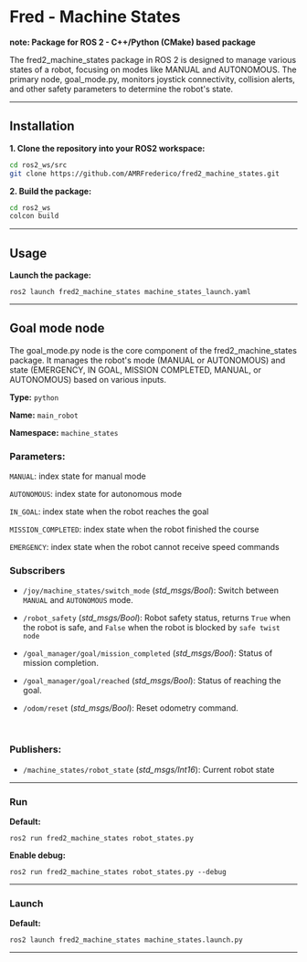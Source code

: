 # Fred - Machine States 

**note: Package for ROS 2 - C++/Python (CMake) based package**

The fred2_machine_states package in ROS 2 is designed to manage various states of a robot, focusing on modes like MANUAL and AUTONOMOUS. The primary node, goal_mode.py, monitors joystick connectivity, collision alerts, and other safety parameters to determine the robot's state.

---

## Installation

**1. Clone the repository into your ROS2 workspace:**

```bash
cd ros2_ws/src
git clone https://github.com/AMRFrederico/fred2_machine_states.git
```

**2. Build the package:**

```bash
cd ros2_ws
colcon build
```

---

## Usage 

**Launch the package:**

```
ros2 launch fred2_machine_states machine_states_launch.yaml
```

---

## Goal mode node

The goal_mode.py node is the core component of the fred2_machine_states package. It manages the robot's mode (MANUAL or AUTONOMOUS) and state (EMERGENCY, IN GOAL, MISSION COMPLETED, MANUAL, or AUTONOMOUS) based on various inputs.

**Type:** `python` 

**Name:** `main_robot`

**Namespace:** `machine_states`


### Parameters: 

`MANUAL`: index state for manual mode

`AUTONOMOUS`: index state for autonomous mode

`IN_GOAL`: index state when the robot reaches the goal 

`MISSION_COMPLETED`: index state when the robot finished the course

`EMERGENCY`: index state when the robot cannot receive speed commands


### Subscribers

- `/joy/machine_states/switch_mode`	(*std_msgs/Bool*): Switch between `MANUAL` and `AUTONOMOUS` mode.

- `/robot_safety` (*std_msgs/Bool*): Robot safety status, returns `True` when the robot is safe, and `False` when the robot is blocked by `safe twist node`

- `/goal_manager/goal/mission_completed` (*std_msgs/Bool*): Status of mission completion.

- `/goal_manager/goal/reached` (*std_msgs/Bool*): Status of reaching the goal.

- `/odom/reset`	(*std_msgs/Bool*): Reset odometry command.

</br>




### Publishers:

- `/machine_states/robot_state` (*std_msgs/Int16*): Current robot state

--- 

### Run 

**Default:**

```
ros2 run fred2_machine_states robot_states.py
```

**Enable debug:**
```
ros2 run fred2_machine_states robot_states.py --debug
```
---

### Launch

**Default:**
```
ros2 launch fred2_machine_states machine_states.launch.py 
```




---

